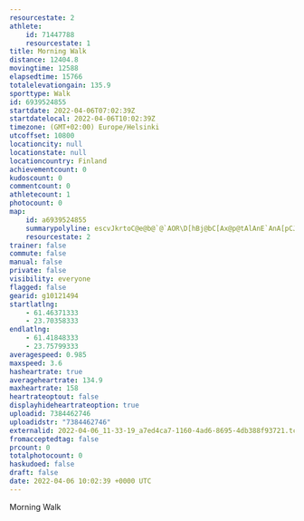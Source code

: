 ```yaml
---
resourcestate: 2
athlete:
    id: 71447788
    resourcestate: 1
title: Morning Walk
distance: 12404.8
movingtime: 12588
elapsedtime: 15766
totalelevationgain: 135.9
sporttype: Walk
id: 6939524855
startdate: 2022-04-06T07:02:39Z
startdatelocal: 2022-04-06T10:02:39Z
timezone: (GMT+02:00) Europe/Helsinki
utcoffset: 10800
locationcity: null
locationstate: null
locationcountry: Finland
achievementcount: 0
kudoscount: 0
commentcount: 0
athletecount: 1
photocount: 0
map:
    id: a6939524855
    summarypolyline: escvJkrtoC@e@b@`@`AOR\D[hBj@bC[Ax@p@tAlAnE`AnA[pCJz@N@i@xFBnCKdEf@bBZ\?n@vAbArDjGrBzHlB|E|@`EfFtMdBlDnBjBdBoGpAuHh@e@Rq@~@iJtCmNX}@t@u@j@_GzE_Uw@aC{A_BFSM_@DdAfBrBJz@Td@REvA_K?m@S`@QC@}A~@sDE]TT\u@ZK`@dAl@sBB`BRx@n@CHz@v@bAjAzGJjCj@H|@aApCXjAmA~@G@g@ZIz@XAR|AxBbCk@tCL`BfDZ?Ja@]Al@m@c@RPQR_BHyF~@oAb@}@RoA`@g@S|@Hb@`Ax@Rt@`Ax@BVWh@J~@m@bAQ|@Dh@[q@eA`@i@`DEv@Rt@HzCGp@^fAC`CPTtAgAb@CFr@nApC^H\u@f@SPa@n@UxABhCe@|@{@tB[|APbB}@|@Dd@M\u@hBBFk@WP\~Af@bJ~@hJCxGdAbHdD^tBbBxAZFXj@i@D`AfEfBx@v@fDEFLxJsAf@]?_@VBR_@XyALCXcCb@y@Fu@Fz@t@zBxBlBJ}@zAcCj@_@z@oBGGv@m@Zu@nBeC|@m@^iBdACHl@Ao@\g@l@HF]f@MXk@?lBZ|BxAtAvC|@vFaBNMjCyCFo@Ok@n@qAj@mCrByB@]n@qAjBmHf@GrCuEXaAfAsAJo@|@wAp@yBt@s@`@cBhCiF]oBCuA_@wBXqDGo@K?C{BH_It@iAK{@HgA_@gCPEJqAK_AU_@C{@P}@Wo@{@T_@[EqAg@gBi@MKa@OL@qB_@cB]{@CeBe@yBBwAk@}CJcCl@_Ec@sEDeA[w@a@JW}@WF}@gAe@sDeBsDm@oC|@aAf@IRm@pAqAl@wAnBy@l@aAZaBb@_@tA}CvDJrAqCOyBnAaCf@uFMqBoA_DOsCUq@EuAtBH@gAn@yB_@eES?RBMYDTWJJYHX]_@UHFUgAMAcBQu@]Ys@?Qt@KA{A{EKsHk@qD@e@_@oAq@CG[A]j@yA]qCVqBXYl@qEAuAP[BcBU_AFu@Ig@TkBMyBUMG{@w@cBGwA?{AUg@DiCc@}A_@MNCP_ABqCIyDYoF@cDYmHTgDa@u@YFk@f@a@bBzBgDs@uJ
    resourcestate: 2
trainer: false
commute: false
manual: false
private: false
visibility: everyone
flagged: false
gearid: g10121494
startlatlng:
    - 61.46371333
    - 23.70358333
endlatlng:
    - 61.41848333
    - 23.75799333
averagespeed: 0.985
maxspeed: 3.6
hasheartrate: true
averageheartrate: 134.9
maxheartrate: 158
heartrateoptout: false
displayhideheartrateoption: true
uploadid: 7384462746
uploadidstr: "7384462746"
externalid: 2022-04-06_11-33-19_a7ed4ca7-1160-4ad6-8695-4db388f93721.tcx
fromacceptedtag: false
prcount: 0
totalphotocount: 0
haskudoed: false
draft: false
date: 2022-04-06 10:02:39 +0000 UTC
---
```

Morning Walk